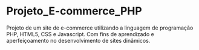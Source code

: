 # Projeto_E-commerce_PHP
Projeto de um site de e-commerce utilizando a linguagem de programação PHP, HTML5, CSS e Javascript. Com fins de aprendizado e aperfeiçoamento no desenvolvimento de sites dinâmicos.
